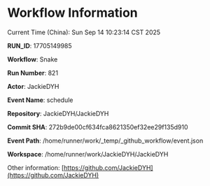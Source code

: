 # Workflow Information

Current Time (China): Sun Sep 14 10:23:14 CST 2025  

**RUN_ID**: 17705149985  

**Workflow**: Snake  

**Run Number**: 821  

**Actor**: JackieDYH  

**Event Name**: schedule  

**Repository**: JackieDYH/JackieDYH  

**Commit SHA**: 272b9de00cf634fca8621350ef32ee29f135d910  

**Event Path**: /home/runner/work/_temp/_github_workflow/event.json  

**Workspace**: /home/runner/work/JackieDYH/JackieDYH  

Other information: [https://github.com/JackieDYH](https://github.com/JackieDYH)

